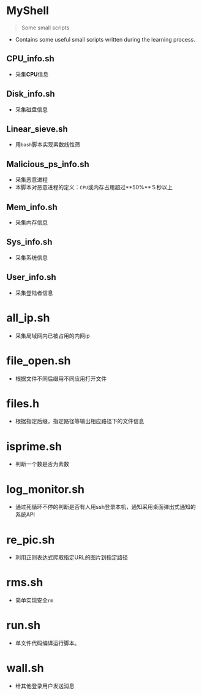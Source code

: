 # MyShell
> Some small scripts

* Contains some useful small scripts written during the learning process.

## CPU_info.sh
* 采集**CPU**信息
## Disk_info.sh
* 采集磁盘信息
## Linear_sieve.sh
* 用`bash`脚本实现素数线性筛
## Malicious_ps_info.sh
* 采集恶意进程
* 本脚本对恶意进程的定义：`CPU`或内存占用超过**50%**５秒以上
## Mem_info.sh
* 采集内存信息
## Sys_info.sh
* 采集系统信息
## User_info.sh
* 采集登陆者信息
# all_ip.sh
* 采集局域网内已被占用的内网ip
# file_open.sh
* 根据文件不同后缀用不同应用打开文件
# files.h
* 根据指定后缀，指定路径等输出相应路径下的文件信息
# isprime.sh
* 判断一个数是否为素数
# log_monitor.sh
* 通过死循环不停的判断是否有人用ssh登录本机，通知采用桌面弹出式通知的系统API
# re_pic.sh
* 利用正则表达式爬取指定URL的图片到指定路径
# rms.sh
* 简单实现安全`rm`
# run.sh
* 单文件代码编译运行脚本。
# wall.sh
* 给其他登录用户发送消息

